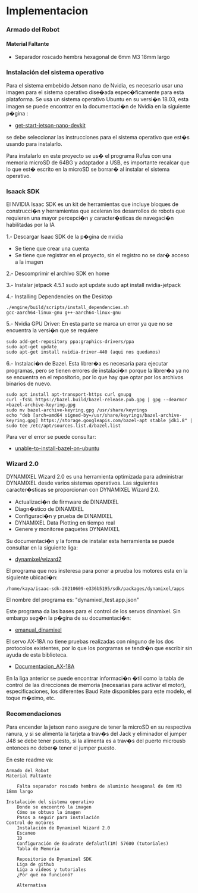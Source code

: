 # Implementacion

### Armado del Robot

#### Material Faltante

* Separador roscado hembra hexagonal de 6mm M3 18mm largo

### Instalación del sistema operativo

Para el sistema embebido Jetson nano de Nvidia, es necesario usar una imagen para el sistema operativo dise�ada espec�ficamente para esta plataforma. Se usa un sistema operativo Ubuntu en su versi�n 18.03, esta imagen se puede encontrar en la documentaci�n de Nvidia en la siguiente p�gina :

- [get-start-jetson-nano-devkit](https://developer.nvidia.com/embedded/learn/get-started-jetson-nano-devkit#write)

se debe seleccionar las instrucciones para el sistema operativo que est�s usando para instalarlo.

Para instalarlo en este proyecto se us� el programa Rufus con una memoria microSD de 64BG y adaptador a USB, es importante recalcar que lo que est� escrito en la microSD se borrar� al instalar el sistema operativo.

### Isaack SDK

El NVIDIA Isaac SDK es un kit de herramientas que incluye bloques de construcci�n y herramientas que aceleran los desarrollos de robots que requieren una mayor percepci�n y caracter�sticas de navegaci�n habilitadas por la IA

1.- Descargar Isaac SDK de la p�gina de nvidia
* Se tiene que crear una cuenta
* Se tiene que registrar en el proyecto, sin el registro no se dar� acceso a la imagen

2.- Descomprimir el archivo SDK en home

3.- Instalar jetpack 4.5.1
	sudo apt update
	sudo apt install nvidia-jetpack

4.- Installing Dependencies on the Desktop

	./engine/build/scripts/install_dependencies.sh
	gcc-aarch64-linux-gnu g++-aarch64-linux-gnu

5.- Nvidia GPU Driver: En esta parte se marca un error ya que no se encuentra la versi�n que se requiere

	sudo add-get-repository ppa:graphics-drivers/ppa
	sudo apt-get update
	sudo apt-get install nvidia-driver-440 (aqui nos quedamos)

6.- Instalaci�n de Bazel. Esta librer�a es necesaria para ejecutar programas, pero se tienen errores de instalaci�n porque la librer�a ya no se encuentra en el repositorio, por lo que hay que optar por los archivos binarios de nuevo.

	sudo apt install apt-transport-https curl gnupg
	curl -fsSL https://bazel.build/bazel-release.pub.gpg | gpg --dearmor >bazel-archive-keyring.gpg
	sudo mv bazel-archive-keyring.gpg /usr/share/keyrings
	echo "deb [arch=amd64 signed-by=/usr/share/keyrings/bazel-archive-keyring.gpg] https://storage.googleapis.com/bazel-apt stable jdk1.8" | sudo tee /etc/apt/sources.list.d/bazel.list

Para ver el error se puede consultar:

- [unable-to-install-bazel-on-ubuntu](https://stackoverflow.com/questions/45767275/unable-to-install-bazel-on-ubuntu-14-04-using-apt-get)

### Wizard 2.0 

DYNAMIXEL Wizard 2.0 es una herramienta optimizada para administrar DYNAMIXEL desde varios sistemas operativos. Las siguientes caracter�sticas se proporcionan con DYNAMIXEL Wizard 2.0.

* Actualizaci�n de firmware de DINAMIXEL
* Diagn�stico de DINAMIXEL
* Configuraci�n y prueba de DINAMIXEL
* DYNAMIXEL Data Plotting en tiempo real
* Genere y monitoree paquetes DYNAMIXEL

Su documentaci�n y la forma de instalar esta herramienta se puede consultar en la siguiente liga:

- [dynamixel/wizard2](https://emanual.robotis.com/docs/en/software/dynamixel/dynamixel_wizard2/)

El programa que nos insteresa para poner a prueba los motores esta en la siguiente ubicaci�n:

	/home/kaya/isaac-sdk-20210609-e336b5195/sdk/packages/dynamixel/apps

El nombre del programa es: "dynamixel_test.app.json"

Este programa da las bases para el control de los servos dinamixel. Sin embargo seg�n la p�gina de su documentaci�n:

- [emanual_dinamixel](https://github.com/ROBOTIS-GIT/emanual/blob/master/docs/en/software/dynamixel/dynamixel_sdk/device_setup.md)

El servo AX-18A no tiene pruebas realizadas con ninguno de los dos protocolos existentes, por lo que los porgramas se tendr�n que escribir sin ayuda de esta biblioteca.

- [Documentacion_AX-18A](https://emanual.robotis.com/docs/en/dxl/ax/ax-18a/)

En la liga anterior se puede encontrar informaci�n �til como la tabla de control de las direcciones de memoria (necesarias para activar el motor), especificaciones, los diferentes Baud Rate disponibles para este modelo, el toque m�ximo, etc.

### Recomendaciones

Para encender la jetson nano asegure de tener la microSD en su respectiva ranura, y si se alimenta la tarjeta a trav�s del Jack y eliminador el jumper J48 se debe tener puesto, si la alimenta es a trav�s del puerto microusb entonces no deber� tener el jumper puesto.



En este readme va:

	Armado del Robot
	Material Faltante 

		Falta separador roscado hembra de aluminio hexagonal de 6mm M3 18mm largo 

	Instalación del sistema operativo
		Donde se encoentró la imagen
		Cómo se obtuvo la imagen
		Pasos a seguir para instalación
	Control de motores
		Instalación de Dynamixel Wizard 2.0
		Escaneo
		ID
		Configuración de Baudrate defalutl(1M) 57600 (tutoriales)
		Tabla de Memoria

		Repositorio de Dynamixel SDK
		Liga de github
		Liga a videos y tutoriales
		¿Por qué no funcionó?
		
		Alternativa
		
		
